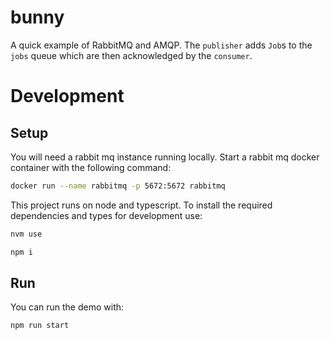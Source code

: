 # bunny

A quick example of RabbitMQ and AMQP. The `publisher` adds `Job`s to the `jobs`
queue which are then acknowledged by the `consumer`.

# Development

## Setup

You will need a rabbit mq instance running locally. Start a rabbit mq docker
container with the following command:

```bash
docker run --name rabbitmq -p 5672:5672 rabbitmq
```

This project runs on node and typescript. To install the required dependencies
and types for development use:

```bash
nvm use

npm i
```
## Run

You can run the demo with:

```bash
npm run start
```
